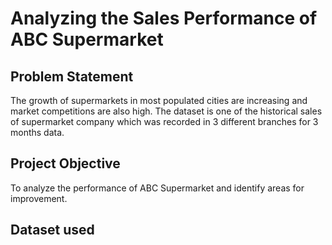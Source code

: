 # Analyzing the Sales Performance of ABC Supermarket
## Problem Statement
The growth of supermarkets in most populated cities are increasing and market competitions are also high. The dataset is one of the historical sales of supermarket company which was recorded in 3 different branches for 3 months data. 
## Project Objective
To analyze the performance of ABC Supermarket and identify areas for improvement.

## Dataset used


